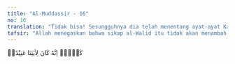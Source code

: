 ```yaml
---
title: "Al-Muddassir - 16"
no: 16
translation: "Tidak bisa! Sesungguhnya dia telah menentang ayat-ayat Kami (Al-Qur'an)."
tafsir: "Allah menegaskan bahwa sikap al-Walid itu tidak akan menambah apa yang diinginkannya, karena sesungguhnya ia menentang ayat-ayat-Nya. Allah sekali-kali tidak akan mengabulkan kehendaknya. Bahkan menurut riwayat, semenjak turunnya pernyataan Allah ini, harta dan kekayaan al-Walid semakin berkurang. Anak pun begitu, meninggal satu persatu sehingga habis semua. Akhirnya al-Walid tinggal sebatang kara.\n\nAl-Walid selalu menunjukkan secara terang-terangan sikap menentang terhadap apa yang disampaikan Nabi Muhammad, berupa dalil-dalil tentang keesaan dan kekuasaan Allah, penjelasan tentang adanya hari kebangkitan, keterangan tentang risalah dan nubuat yang beliau bawa, dan lain-lain. Al-Walid menentang dengan keras wahyu Allah yang diturunkan melalui Muhammad saw. Oleh karena itu, ia berusaha pula hendak berbicara meniru gaya Al-Qur'an. Dia menganggap kalau Allah tetap hendak mengutus seorang rasul di kalangan bangsa Arab, maka tidak ada yang lebih pantas untuk menerima tugas suci itu melainkan dia sendiri. Begitulah kesombongan dan sikap keras kepala menghilangkan segala kesenangan duniawinya.\n\nSegi lain yang kita ambil dari ayat ini adalah keingkaran al-Walid terhadap Allah dikategorikan kufur 'inad, maksudnya dia tahu betul dan mengakui dengan hati kecilnya bahwa apa yang disampaikan Nabi Muhammad adalah benar, namun lidah (ucapan) tetap mengingkarinya. Inilah jenis kekafiran yang paling kotor dan keji. Seperti banyak terdapat pada masa sekarang. Hati kecil mengakui ajaran agama itu benar dan menguntungkan, namun lidah tetap menentang karena berbagai faktor."
---
```


كَلَّاۗ اِنَّهٗ كَانَ لِاٰيٰتِنَا عَنِيْدًاۗ 
